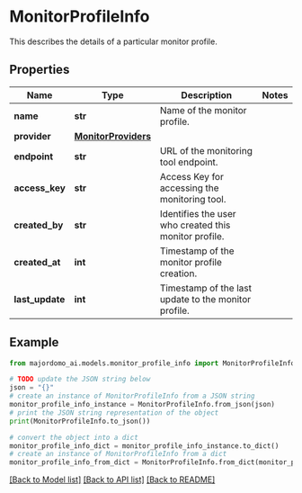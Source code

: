 # MonitorProfileInfo

This describes the details of a particular monitor profile.

## Properties

Name | Type | Description | Notes
------------ | ------------- | ------------- | -------------
**name** | **str** | Name of the monitor profile. | 
**provider** | [**MonitorProviders**](MonitorProviders.md) |  | 
**endpoint** | **str** | URL of the monitoring tool endpoint. | 
**access_key** | **str** | Access Key for accessing the monitoring tool. | 
**created_by** | **str** | Identifies the user who created this monitor profile. | 
**created_at** | **int** | Timestamp of the monitor profile creation. | 
**last_update** | **int** | Timestamp of the last update to the monitor profile. | 

## Example

```python
from majordomo_ai.models.monitor_profile_info import MonitorProfileInfo

# TODO update the JSON string below
json = "{}"
# create an instance of MonitorProfileInfo from a JSON string
monitor_profile_info_instance = MonitorProfileInfo.from_json(json)
# print the JSON string representation of the object
print(MonitorProfileInfo.to_json())

# convert the object into a dict
monitor_profile_info_dict = monitor_profile_info_instance.to_dict()
# create an instance of MonitorProfileInfo from a dict
monitor_profile_info_from_dict = MonitorProfileInfo.from_dict(monitor_profile_info_dict)
```
[[Back to Model list]](../README.md#documentation-for-models) [[Back to API list]](../README.md#documentation-for-api-endpoints) [[Back to README]](../README.md)


